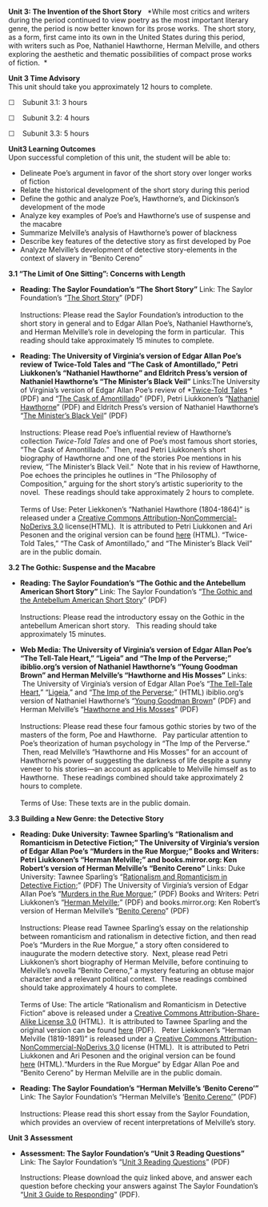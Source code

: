 **Unit 3: The Invention of the Short Story** <span id="3"></span> 
*While most critics and writers during the period continued to view
poetry as the most important literary genre, the period is now better
known for its prose works.  The short story, as a form, first came into
its own in the United States during this period, with writers such as
Poe, Nathaniel Hawthorne, Herman Melville, and others exploring the
aesthetic and thematic possibilities of compact prose works of
fiction.  *

**Unit 3 Time Advisory**  
This unit should take you approximately 12 hours to complete.  
  
 ☐    Subunit 3.1: 3 hours  
  
 ☐    Subunit 3.2: 4 hours  
  
 ☐    Subunit 3.3: 5 hours

**Unit3 Learning Outcomes**  
Upon successful completion of this unit, the student will be able to:  
  
-   <span dir="LTR">Delineate Poe’s argument in favor of the short story
    over longer works of fiction</span>
-   <span dir="LTR">Relate the historical development of the short story
    during this period</span>
-   <span dir="LTR">Define the gothic and analyze Poe’s, Hawthorne’s,
    and Dickinson’s development of the mode</span>
-   <span dir="LTR">Analyze key examples of Poe’s and Hawthorne’s use of
    suspense and the macabre </span>
-   <span dir="LTR">Summarize Melville’s analysis of Hawthorne’s power
    of blackness</span>
-   <span dir="LTR">Describe key features of the detective story as
    first developed by Poe</span>
-   Analyze Melville’s development of detective story-elements in the
    context of slavery in “Benito Cereno”

**3.1 “The Limit of One Sitting”: Concerns with Length** <span
id="3.1"></span> 
-   **Reading: The Saylor Foundation’s “The Short Story”**
    Link: The Saylor Foundation’s “[The Short
    Story](http://www.saylor.org/site/wp-content/uploads/2012/03/ENGL405-3.1-Shortstory-FINAL.pdf)”
    (PDF)  
        
     Instructions: Please read the Saylor Foundation’s introduction to
    the short story in general and to Edgar Allan Poe’s, Nathaniel
    Hawthorne’s, and Herman Melville’s role in developing the form in
    particular.  This reading should take approximately 15 minutes to
    complete.

-   **Reading: The University of Virginia’s version of Edgar Allan Poe’s
    review of Twice-Told Tales and “The Cask of Amontillado,” Petri
    Liukkonen’s “Nathaniel Hawthorne” and Eldritch Press’s version of
    Nathaniel Hawthorne’s “The Minister’s Black Veil”**
    Links:The University of Virginia’s version of Edgar Allan Poe’s
    review of *[Twice-Told
    Tales](http://www.saylor.org/site/wp-content/uploads/2011/11/SAYLOR-ENGL405-3.1-TWICETOLDTALES.pdf) *(PDF)
    and “[The Cask of
    Amontillado](http://www.saylor.org/site/wp-content/uploads/2011/11/SAYLOR-ENGL405-3.1-CASKAMONTILLADO.pdf)”
    (PDF), Petri Liukkonen’s “[Nathaniel
    Hawthorne](http://www.saylor.org/site/wp-content/uploads/2012/02/ENGL405-3.1-Nathaniel-Hawthorne.pdf)”
    (PDF) and Eldritch Press’s version of Nathaniel Hawthorne’s “[The
    Minister’s Black
    Veil](http://www.saylor.org/site/wp-content/uploads/2011/11/SAYLOR-ENGL405-3.1-BLACKVEIL.pdf)”
    (PDF)  
        
     Instructions: Please read Poe’s influential review of Hawthorne’s
    collection *Twice-Told Tales* and one of Poe’s most famous short
    stories, “The Cask of Amontillado.”  Then, read Petri Liukkonen’s
    short biography of Hawthorne and one of the stories Poe mentions in
    his review, “The Minister’s Black Veil.”  Note that in his review of
    Hawthorne, Poe echoes the principles he outlines in “The Philosophy
    of Composition,” arguing for the short story’s artistic superiority
    to the novel.  These readings should take approximately 2 hours to
    complete.   
        
     Terms of Use: Peter Liekkonen’s “Nathaniel Hawthore (1804-1864)” is
    released under a [Creative Commons
    Attribution-NonCommercial-NoDerivs
    3.0](http://creativecommons.org/licenses/by-nc-nd/3.0/) license(HTML). 
    It is attributed to Petri Liukkonen and Ari Pesonen and the original
    version can be found
    [here](http://kirjasto.sci.fi/hawthorn.htm) (HTML). “Twice-Told
    Tales,” “The Cask of Amontillado,” and “The Minister’s Black Veil”
    are in the public domain.

**3.2 The Gothic: Suspense and the Macabre** <span id="3.2"></span> 
-   **Reading: The Saylor Foundation’s “The Gothic and the Antebellum
    American Short Story”**
    Link: The Saylor Foundation’s “[The Gothic and the Antebellum
    American Short
    Story](http://www.saylor.org/site/wp-content/uploads/2012/03/ENGL405-3.2-Gothic-FINAL.pdf)”
    (PDF)  
        
     Instructions: Please read the introductory essay on the Gothic in
    the antebellum American short story.   This reading should take
    approximately 15 minutes.

-   **Web Media: The University of Virginia’s version of Edgar Allan
    Poe’s “The Tell-Tale Heart,” “Ligeia” and “The Imp of the Perverse;”
    ibiblio.org’s version of Nathaniel Hawthorne’s “Young Goodman Brown”
    and Herman Melville’s “Hawthorne and His Mosses”**
    Links:  The University of Virginia’s version of Edgar Allan Poe’s
    “[The Tell-Tale
    Heart](http://www.saylor.org/site/wp-content/uploads/2011/11/SAYLOR-ENGL405-3.2-TELLTALEHEART.pdf),”
    “[Ligeia](http://etext.lib.virginia.edu/etcbin/toccer-new2?id=PoeLige.sgm&images=images/modeng&data=/texts/english/modeng/parsed&tag=public&part=1&division=div1),”
    and “[The Imp of the
    Perverse](http://etext.lib.virginia.edu/etcbin/toccer-new2?id=PoePerv.sgm&images=images/modeng&data=/texts/english/modeng/parsed&tag=public&part=1&division=div1);”
    (HTML) ibiblio.org’s version of Nathaniel Hawthorne’s “[Young
    Goodman
    Brown](http://www.saylor.org/site/wp-content/uploads/2011/11/SAYLOR-ENGL405-3.2-GOODMAN.pdf)”
    (PDF) and Herman Melville’s “[Hawthorne and His
    Mosses](http://www.saylor.org/site/wp-content/uploads/2011/11/SAYLOR-ENGL405-3.2-MOSES.pdf)”
    (PDF)  
        
     Instructions: Please read these four famous gothic stories by two
    of the masters of the form, Poe and Hawthorne.   Pay particular
    attention to Poe’s theorization of human psychology in “The Imp of
    the Perverse.”  Then, read Melville’s “Hawthorne and His Mosses” for
    an account of Hawthorne’s power of suggesting the darkness of life
    despite a sunny veneer to his stories—an account as applicable to
    Melville himself as to Hawthorne.  These readings combined should
    take approximately 2 hours to complete.  
        
     Terms of Use: These texts are in the public domain.

**3.3 Building a New Genre: the Detective Story** <span
id="3.3"></span> 
-   **Reading: Duke University: Tawnee Sparling’s “Rationalism and
    Romanticism in Detective Fiction;” The University of Virginia’s
    version of Edgar Allan Poe’s “Murders in the Rue Morgue;” Books and
    Writers: Petri Liukkonen’s “Herman Melville;” and books.mirror.org:
    Ken Robert’s version of Herman Melville’s “Benito Cereno”**
    Links: Duke University: Tawnee Sparling’s “[Rationalism and
    Romanticism in Detective
    Fiction](http://www.saylor.org/site/wp-content/uploads/2012/02/ENGL405-3.3-Rationalism-and-Romanticism-in-Detective-Fiction.pdf);”
    (PDF) The University of Virginia’s version of Edgar Allan Poe’s
    “[Murders in the Rue
    Morgue](http://www.saylor.org/site/wp-content/uploads/2011/11/SAYLOR-ENGL405-3.3-MURDER.pdf);”
    (PDF) Books and Writers: Petri Liukkonen’s “[Herman
    Melville](http://www.saylor.org/site/wp-content/uploads/2012/03/ENGL405-3.3-HERMANMELVILLE.pdf);”
    (PDF) and books.mirror.org: Ken Robert’s version of Herman
    Melville’s “[Benito
    Cereno](http://www.saylor.org/site/wp-content/uploads/2011/11/SAYLOR-ENGL405-3.3-BENITO.pdf)”
    (PDF)  
        
     Instructions: Please read Tawnee Sparling’s essay on the
    relationship between romanticism and rationalism in detective
    fiction, and then read Poe’s “Murders in the Rue Morgue,” a story
    often considered to inaugurate the modern detective story.  Next,
    please read Petri Liukkonen’s short biography of Herman Melville,
    before continuing to Melville’s novella “Benito Cereno,” a mystery
    featuring an obtuse major character and a relevant political
    context.  These readings combined should take approximately 4 hours
    to complete.   
        
     Terms of Use: The article “Rationalism and Romanticism in Detective
    Fiction” above is released under a [Creative Commons
    Attribution-Share-Alike License
    3.0](http://creativecommons.org/licenses/by-sa/3.0/) (HTML).  It is
    attributed to Tawnee Sparling and the original version can be found
    [here](http://andererseits.library.duke.edu/article/download/13311/2341) (PDF).
      Peter Liekkonen’s “Herman Melville (1819-1891)” is released under
    a [Creative Commons Attribution-NonCommercial-NoDerivs
    3.0](http://creativecommons.org/licenses/by-nc-nd/3.0/) license
    (HTML).  It is attributed to Petri Liukkonen and Ari Pesonen and the
    original version can be found
    [here](http://kirjasto.sci.fi/melville.htm) (HTML).“Murders in the
    Rue Morgue” by Edgar Allan Poe and “Benito Cereno” by Herman
    Melville are in the public domain.

-   **Reading: The Saylor Foundation’s “Herman Melville’s ‘Benito
    Cereno’”**
    Link: The Saylor Foundation’s “Herman Melville’s ‘[Benito
    Cereno’](http://www.saylor.org/site/wp-content/uploads/2012/03/ENGL405-OC-3.3-BenitoCereno-FINAL.pdf)”
    (PDF)  
        
     Instructions: Please read this short essay from the Saylor
    Foundation, which provides an overview of recent interpretations of
    Melville’s story.

**Unit 3 Assessment** <span id="3.4"></span> 
-   **Assessment: The Saylor Foundation’s “Unit 3 Reading Questions”**
    Link: The Saylor Foundation’s “[Unit 3 Reading
    Questions](http://www.saylor.org/site/wp-content/uploads/2011/12/ENGL405.Unit-3.Reading-Assignment.FINAL_.pdf)”
    (PDF)  
      
     Instructions: Please download the quiz linked above, and answer
    each question before checking your answers against The Saylor
    Foundation’s “[Unit 3 Guide to
    Responding](http://www.saylor.org/site/wp-content/uploads/2011/12/ENGL405.Unit3_.GuidetoResponding.FINAL_.pdf)”
    (PDF).


